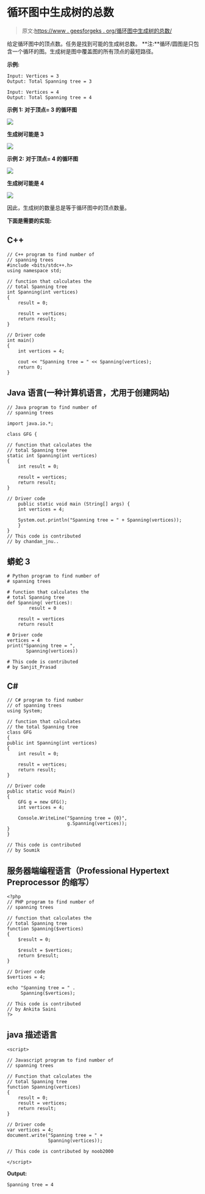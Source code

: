 # 循环图中生成树的总数

> 原文:[https://www . geesforgeks . org/循环图中生成树的总数/](https://www.geeksforgeeks.org/total-number-of-spanning-trees-in-a-cycle-graph/)

给定循环图中的顶点数。任务是找到可能的生成树总数。
**注:**循环/圆图是只包含一个循环的图。生成树是图中覆盖图的所有顶点的最短路径。

**示例:**

```
Input: Vertices = 3
Output: Total Spanning tree = 3

Input: Vertices = 4
Output: Total Spanning tree = 4
```

**示例 1:**
**对于顶点= 3 的循环图**

![](img/12da496e3564b1ab110b22aae19b9ecd.png)

**生成树可能是 3**

![](img/440b64610a1a6c429f84c5863ddb9d45.png)

**示例 2:**
**对于顶点= 4 的循环图**

![](img/e4d42fde3f1c01913fbd8e4e210de691.png)

**生成树可能是 4**

![](img/d8b77c362f86e9895b095ee9b8307214.png)

因此，生成树的数量总是等于循环图中的顶点数量。

**下面是需要的实现:**

## C++

```
// C++ program to find number of
// spanning trees
#include <bits/stdc++.h>
using namespace std;

// function that calculates the
// total Spanning tree
int Spanning(int vertices)
{
    result = 0;

    result = vertices;
    return result;
}

// Driver code
int main()
{
    int vertices = 4;

    cout << "Spanning tree = " << Spanning(vertices);
    return 0;
}
```

## Java 语言(一种计算机语言，尤用于创建网站)

```
// Java program to find number of
// spanning trees

import java.io.*;

class GFG {

// function that calculates the
// total Spanning tree
static int Spanning(int vertices)
{
    int result = 0;

    result = vertices;
    return result;
}

// Driver code
    public static void main (String[] args) {
    int vertices = 4;

    System.out.println("Spanning tree = " + Spanning(vertices));
    }
}
// This code is contributed 
// by chandan_jnu..
```

## 蟒蛇 3

```
# Python program to find number of
# spanning trees

# function that calculates the
# total Spanning tree
def Spanning( vertices):
        result = 0

    result = vertices
    return result

# Driver code
vertices = 4
print("Spanning tree = ",
       Spanning(vertices))

# This code is contributed
# by Sanjit_Prasad
```

## C#

```
// C# program to find number
// of spanning trees
using System;

// function that calculates
// the total Spanning tree
class GFG
{
public int Spanning(int vertices)
{
    int result = 0;

    result = vertices;
    return result;
}

// Driver code
public static void Main()
{
    GFG g = new GFG();
    int vertices = 4;

    Console.WriteLine("Spanning tree = {0}",  
                      g.Spanning(vertices));
}
}

// This code is contributed
// by Soumik
```

## 服务器端编程语言（Professional Hypertext Preprocessor 的缩写）

```
<?php
// PHP program to find number of
// spanning trees

// function that calculates the
// total Spanning tree
function Spanning($vertices)
{
    $result = 0;

    $result = $vertices;
    return $result;
}

// Driver code
$vertices = 4;

echo "Spanning tree = " .
     Spanning($vertices);

// This code is contributed
// by Ankita Saini
?>
```

## java 描述语言

```
<script>

// Javascript program to find number of
// spanning trees

// Function that calculates the
// total Spanning tree
function Spanning(vertices)
{
    result = 0;
    result = vertices;
    return result;
}

// Driver code
var vertices = 4;
document.write("Spanning tree = " +
               Spanning(vertices));

// This code is contributed by noob2000

</script>
```

**Output:** 

```
Spanning tree = 4
```